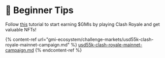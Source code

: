 # 🙋 Beginner Tips

Follow [this](https://twitter.com/GonnaMakeIt\_HQ/status/1483523752277204998) tutorial to start earning $GMIs by playing Clash Royale and get valuable NFTs!

{% content-ref url="gmi-ecosystem/challenge-markets/usd55k-clash-royale-mainnet-campaign.md" %}
[usd55k-clash-royale-mainnet-campaign.md](gmi-ecosystem/challenge-markets/usd55k-clash-royale-mainnet-campaign.md)
{% endcontent-ref %}

